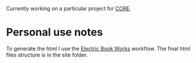 Currently working on a particular project for [CORE](http://core-econ.org/).

# Personal use notes

To generate the html I use the [Electric Book Works](https://electricbookworks.com/) workflow. The final html files structure is in the site folder.
